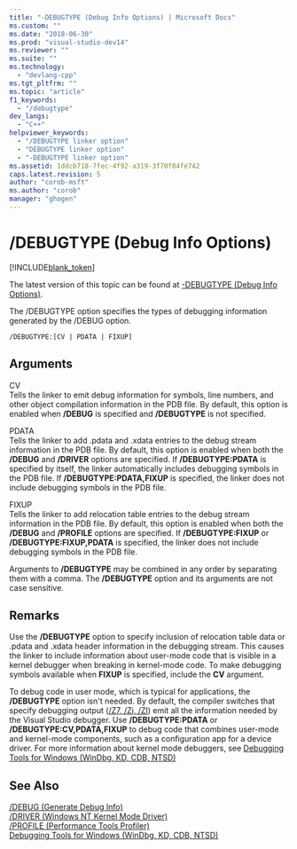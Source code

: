 ```yaml
---
title: "-DEBUGTYPE (Debug Info Options) | Microsoft Docs"
ms.custom: ""
ms.date: "2018-06-30"
ms.prod: "visual-studio-dev14"
ms.reviewer: ""
ms.suite: ""
ms.technology: 
  - "devlang-cpp"
ms.tgt_pltfrm: ""
ms.topic: "article"
f1_keywords: 
  - "/debugtype"
dev_langs: 
  - "C++"
helpviewer_keywords: 
  - "/DEBUGTYPE linker option"
  - "DEBUGTYPE linker option"
  - "-DEBUGTYPE linker option"
ms.assetid: 1ddcb718-7fec-4f92-a319-3f70f04fe742
caps.latest.revision: 5
author: "corob-msft"
ms.author: "corob"
manager: "ghogen"
---
```

# /DEBUGTYPE (Debug Info Options)
[!INCLUDE[blank_token](../../includes/blank-token.md)]

The latest version of this topic can be found at [-DEBUGTYPE (Debug Info Options)](https://docs.microsoft.com/cpp/build/reference/debugtype-debug-info-options).  
  
  
The /DEBUGTYPE option specifies the types of debugging information generated by the /DEBUG option.  
  
```  
/DEBUGTYPE:[CV | PDATA | FIXUP]  
```  
  
## Arguments  
 CV  
 Tells the linker to emit debug information for symbols, line numbers, and other object compilation information in the PDB file. By default, this option is enabled when **/DEBUG** is specified and **/DEBUGTYPE** is not specified.  
  
 PDATA  
 Tells the linker to add .pdata and .xdata entries to the debug stream information in the PDB file. By default, this option is enabled when both the **/DEBUG** and **/DRIVER** options are specified. If **/DEBUGTYPE:PDATA** is specified by itself, the linker automatically includes debugging symbols in the PDB file. If **/DEBUGTYPE:PDATA,FIXUP** is specified, the linker does not include debugging symbols in the PDB file.  
  
 FIXUP  
 Tells the linker to add relocation table entries to the debug stream information in the PDB file. By default, this option is enabled when both the **/DEBUG** and **/PROFILE** options are specified. If **/DEBUGTYPE:FIXUP** or **/DEBUGTYPE:FIXUP,PDATA** is specified, the linker does not include debugging symbols in the PDB file.  
  
 Arguments to **/DEBUGTYPE** may be combined in any order by separating them with a comma. The **/DEBUGTYPE** option and its arguments are not case sensitive.  
  
## Remarks  
 Use the **/DEBUGTYPE** option to specify inclusion of relocation table data or .pdata and .xdata header information in the debugging stream. This causes the linker to include information about user-mode code that is visible in a kernel debugger when breaking in kernel-mode code. To make debugging symbols available when **FIXUP** is specified, include the **CV** argument.  
  
 To debug code in user mode, which is typical for applications, the **/DEBUGTYPE** option isn't needed. By default, the compiler switches that specify debugging output ([/Z7, /Zi, /ZI](../../build/reference/z7-zi-zi-debug-information-format.md)) emit all the information needed by the Visual Studio debugger. Use **/DEBUGTYPE:PDATA** or **/DEBUGTYPE:CV,PDATA,FIXUP** to debug code that combines user-mode and kernel-mode components, such as a configuration app for a device driver. For more information about kernel mode debuggers, see [Debugging Tools for Windows (WinDbg, KD, CDB, NTSD)](http://go.microsoft.com/fwlink/p?LinkID=285651)  
  
## See Also  
 [/DEBUG (Generate Debug Info)](../../build/reference/debug-generate-debug-info.md)   
 [/DRIVER (Windows NT Kernel Mode Driver)](../../build/reference/driver-windows-nt-kernel-mode-driver.md)   
 [/PROFILE (Performance Tools Profiler)](../../build/reference/profile-performance-tools-profiler.md)   
 [Debugging Tools for Windows (WinDbg, KD, CDB, NTSD)](http://go.microsoft.com/fwlink/p?LinkID=285651)

